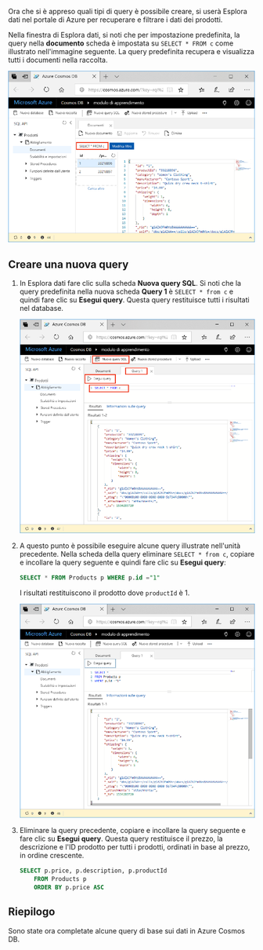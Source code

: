 Ora che si è appreso quali tipi di query è possibile creare, si userà Esplora dati nel portale di Azure per recuperare e filtrare i dati dei prodotti.

Nella finestra di Esplora dati, si noti che per impostazione predefinita, la query nella **documento** scheda è impostata su `SELECT * FROM c` come illustrato nell'immagine seguente. La query predefinita recupera e visualizza tutti i documenti nella raccolta.

![La query predefinita in Esplora dati è SELECT * FROM c](../media/5-azure-cosmosdb-data-explorer-query.png)

## <a name="create-a-new-query"></a>Creare una nuova query

1. In Esplora dati fare clic sulla scheda **Nuova query SQL**. Si noti che la query predefinita nella nuova scheda **Query 1** è `SELECT * from c` e quindi fare clic su **Esegui query**. Questa query restituisce tutti i risultati nel database.

    ![Modificare la query predefinita aggiungendo ORDER BY c._ts DESC e facendo clic su Applica filtro](../media/5-azure-cosmosdb-data-explorer-edit-query.png)

2. A questo punto è possibile eseguire alcune query illustrate nell'unità precedente. Nella scheda della query eliminare `SELECT * from c`, copiare e incollare la query seguente e quindi fare clic su **Esegui query**:

    ```sql
    SELECT * FROM Products p WHERE p.id ="1"
    ```

    I risultati restituiscono il prodotto dove `productId` è 1.

    ![Modificare la query predefinita aggiungendo ORDER BY c._ts DESC e facendo clic su Applica filtro](../media/5-azure-cosmosdb-data-explorer-query-by-id.png)

3. Eliminare la query precedente, copiare e incollare la query seguente e fare clic su **Esegui query**. Questa query restituisce il prezzo, la descrizione e l'ID prodotto per tutti i prodotti, ordinati in base al prezzo, in ordine crescente.
 
    ```sql
    SELECT p.price, p.description, p.productId 
        FROM Products p 
        ORDER BY p.price ASC
    ```

## <a name="summary"></a>Riepilogo

Sono state ora completate alcune query di base sui dati in Azure Cosmos DB. 